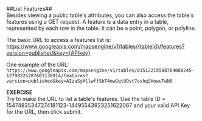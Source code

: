 ##List Features##  
Besides viewing a public table's attributes, you can also access the table's features using a GET request. A feature is a data entry in a table, represented by each row in the table. It can be a point, polygon, or polyline. 

The basic URL to access a features list is:                  
https://www.googleapis.com/mapsengine/v1/tables/{tableId}/features?version=published&key={APIkey} 

One example of the URL:  
`https://www.googleapis.com/mapsengine/v1/tables/01512215508764088245-12798225287603138914/features?version=published&key=AIzaSyAllwffSbT4nwGqtUOvt7oshqSHowuTwN0`

**EXERCISE**  
Try to make the URL to list a table's features. Use the table ID = 15474835347274181123-14495543923251622067 and your valid API Key for the URL, then click submit.